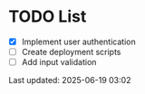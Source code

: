 # TODO List

- [x] Implement user authentication
- [ ] Create deployment scripts
- [ ] Add input validation

Last updated: 2025-06-19 03:02
